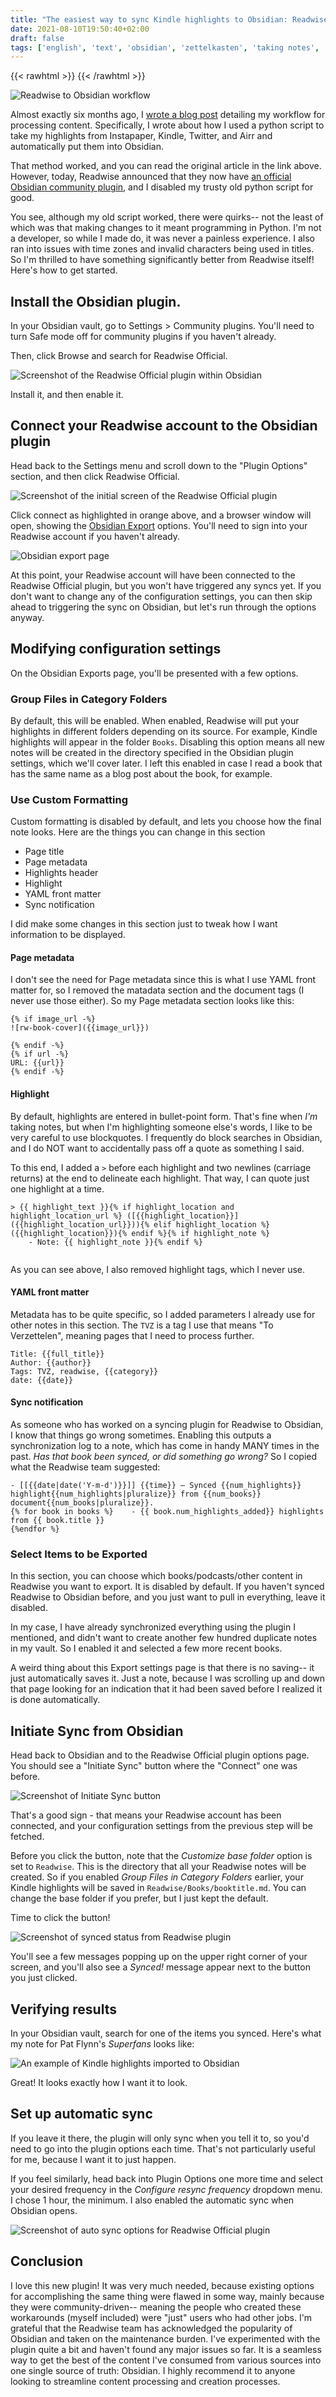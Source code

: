 ```yaml
---
title: "The easiest way to sync Kindle highlights to Obsidian: Readwise to Obsidian Redux"
date: 2021-08-10T19:50:40+02:00
draft: false
tags: ['english', 'text', 'obsidian', 'zettelkasten', 'taking notes', 'readwise']
---
```


{{< rawhtml >}}
<meta property=“og:image” content="/assets/readwise-official-plugin.png" />
<meta property=”og:image:width” content=”1200″ />
<meta property=”og:image:height” content=”628″ />
{{< /rawhtml >}}

![Readwise to Obsidian workflow](/assets/readwise-official-plugin.png)

Almost exactly six months ago, I [wrote a blog post](https://nicolevanderhoeven.com/blog/20210206-readwise-to-obsidian/) detailing my workflow for processing content. Specifically, I wrote about how I used a python script to take my highlights from Instapaper, Kindle, Twitter, and Airr and automatically put them into Obsidian.

That method worked, and you can read the original article in the link above. However, today, Readwise announced that they now have [an official Obsidian community plugin](https://help.readwise.io/article/125-how-does-the-readwise-to-obsidian-export-integration-work), and I disabled my trusty old python script for good.

You see, although my old script worked, there were quirks-- not the least of which was that making changes to it meant programming in Python. I'm not a developer, so while I made do, it was never a painless experience. I also ran into issues with time zones and invalid characters being used in titles. So I'm thrilled to have something significantly better from Readwise itself! Here's how to get started.

## Install the Obsidian plugin.

In your Obsidian vault, go to Settings > Community plugins. You'll need to turn Safe mode off for community plugins if you haven't already.

Then, click Browse and search for Readwise Official.

![Screenshot of the Readwise Official plugin within Obsidian](/assets/readwise-official.png)

Install it, and then enable it.

## Connect your Readwise account to the Obsidian plugin

Head back to the Settings menu and scroll down to the "Plugin Options" section, and then click Readwise Official.

![Screenshot of the initial screen of the Readwise Official plugin](/assets/readwise-official-connect.png)

Click connect as highlighted in orange above, and a browser window will open, showing the [Obsidian Export](https://readwise.io/export/obsidian/preferences) options. You'll need to sign into your Readwise account if you haven't already.

![Obsidian export page](/assets/obsidian-export.png)

At this point, your Readwise account will have been connected to the Readwise Official plugin, but you won't have triggered any syncs yet. If you don't want to change any of the configuration settings, you can then skip ahead to triggering the sync on Obsidian, but let's run through the options anyway.

## Modifying configuration settings

On the Obsidian Exports page, you'll be presented with a few options.

### Group Files in Category Folders

By default, this will be enabled. When enabled, Readwise will put your highlights in different folders depending on its source. For example, Kindle highlights will appear in the folder `Books`. Disabling this option means all new notes will be created in the directory specified in the Obsidian plugin settings, which we'll cover later. I left this enabled in case I read a book that has the same name as a blog post about the book, for example.

### Use Custom Formatting

Custom formatting is disabled by default, and lets you choose how the final note looks. Here are the things you can change in this section
- Page title
- Page metadata
- Highlights header
- Highlight
- YAML front matter
- Sync notification

I did make some changes in this section just to tweak how I want information to be displayed.

#### Page metadata

I don't see the need for Page metadata since this is what I use YAML front matter for, so I removed the matadata section and the document tags (I never use those either). So my Page metadata section looks like this:

```
{% if image_url -%}
![rw-book-cover]({{image_url}})

{% endif -%}
{% if url -%}
URL: {{url}}
{% endif -%}
```

#### Highlight

By default, highlights are entered in bullet-point form. That's fine when _I'm_ taking notes, but when I'm highlighting someone else's words, I like to be very careful to use blockquotes. I frequently do block searches in Obsidian, and I do NOT want to accidentally pass off a quote as something I said.

To this end, I added a `>` before each highlight and two newlines (carriage returns) at the end to delineate each highlight. That way, I can quote just one highlight at a time.

```
> {{ highlight_text }}{% if highlight_location and highlight_location_url %} ([{{highlight_location}}]({{highlight_location_url}})){% elif highlight_location %} ({{highlight_location}}){% endif %}{% if highlight_note %}
    - Note: {{ highlight_note }}{% endif %}


```

As you can see above, I also removed highlight tags, which I never use.

#### YAML front matter

Metadata has to be quite specific, so I added parameters I already use for other notes in this section. The `TVZ` is a tag I use that means "To Verzettelen", meaning pages that I need to process further. 

```
Title: {{full_title}}
Author: {{author}}
Tags: TVZ, readwise, {{category}}
date: {{date}}
```

#### Sync notification

As someone who has worked on a syncing plugin for Readwise to Obsidian, I know that things go wrong sometimes. Enabling this outputs a synchronization log to a note, which has come in handy MANY times in the past. _Has that book been synced, or did something go wrong?_ So I copied what the Readwise team suggested:

```
- [[{{date|date('Y-m-d')}}]] {{time}} — Synced {{num_highlights}} highlight{{num_highlights|pluralize}} from {{num_books}} document{{num_books|pluralize}}.
{% for book in books %}    - {{ book.num_highlights_added}} highlights from {{ book.title }}
{%endfor %}
```

### Select Items to be Exported

In this section, you can choose which books/podcasts/other content in Readwise you want to export. It is disabled by default. If you haven't synced Readwise to Obsidian before, and you just want to pull in everything, leave it disabled.

In my case, I have already synchronized everything using the plugin I mentioned, and didn't want to create another few hundred duplicate notes in my vault. So I enabled it and selected a few more recent books.

A weird thing about this Export settings page is that there is no saving-- it just automatically saves it. Just a note, because I was scrolling up and down that page looking for an indication that it had been saved before I realized it is done automatically.

## Initiate Sync from Obsidian

Head back to Obsidian and to the Readwise Official plugin options page. You should see a "Initiate Sync" button where the "Connect" one was before.

![Screenshot of Initiate Sync button](/assets/readwise-official-initiate.png)

That's a good sign - that means your Readwise account has been connected, and your configuration settings from the previous step will be fetched.

Before you click the button, note that the _Customize base folder_ option is set to `Readwise`. This is the directory that all your Readwise notes will be created. So if you enabled _Group Files in Category Folders_ earlier, your Kindle highlights will be saved in `Readwise/Books/booktitle.md`. You can change the base folder if you prefer, but I just kept the default.

Time to click the button!

![Screenshot of synced status from Readwise plugin](/assets/readwise-synced.png)

You'll see a few messages popping up on the upper right corner of your screen, and you'll also see a _Synced!_ message appear next to the button you just clicked.

## Verifying results

In your Obsidian vault, search for one of the items you synced. Here's what my note for Pat Flynn's _Superfans_ looks like:

![An example of Kindle highlights imported to Obsidian](/assets/readwise-obsidian-kindle.png)

Great! It looks exactly how I want it to look.

## Set up automatic sync

If you leave it there, the plugin will only sync when you tell it to, so you'd need to go into the plugin options each time. That's not particularly useful for me, because I want it to just happen.

If you feel similarly, head back into Plugin Options one more time and select your desired frequency in the _Configure resync frequency_ dropdown menu. I chose 1 hour, the minimum. I also enabled the automatic sync when Obsidian opens.

![Screenshot of auto sync options for Readwise Official plugin](/assets/readwise-official-auto-sync.png)

## Conclusion

I love this new plugin! It was very much needed, because existing options for accomplishing the same thing were flawed in some way, mainly because they were community-driven-- meaning the people who created these workarounds (myself included) were "just" users who had other jobs. I'm grateful that the Readwise team has acknowledged the popularity of Obsidian and taken on the maintenance burden. I've experimented with the plugin quite a bit and haven't found any major issues so far. It is a seamless way to get the best of the content I've consumed from various sources into one single source of truth: Obsidian. I highly recommend it to anyone looking to streamline content processing and creation processes.